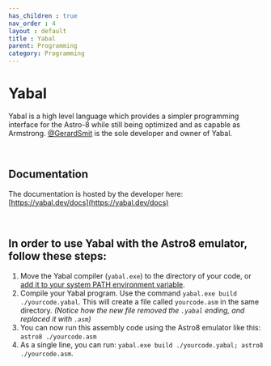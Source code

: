 ```yaml
---
has_children : true
nav_order : 4
layout : default
title : Yabal
parent: Programming
category: Programming
---
```


# Yabal

Yabal is a high level language which provides a simpler programming interface for the Astro-8 while still being optimized and as capable as Armstrong. [@GerardSmit](https://github.com/GerardSmit) is the sole developer and owner of Yabal.

<br>

## Documentation

The documentation is hosted by the developer here: [https://yabal.dev/docs](https://yabal.dev/docs)

<br>

## In order to use Yabal with the Astro8 emulator, follow these steps:

1. Move the Yabal compiler (`yabal.exe`) to the directory of your code, or [add it to your system PATH environment variable](https://www.architectryan.com/2018/03/17/add-to-the-path-on-windows-10/).
2. Compile your Yabal program. Use the command `yabal.exe build ./yourcode.yabal`. This will create a file called `yourcode.asm` in the same directory. *(Notice how the new file removed the `.yabal` ending, and replaced it with `.asm`)*
3. You can now run this assembly code using the Astro8 emulator like this: `astro8 ./yourcode.asm`
4. As a single line, you can run: `yabal.exe build ./yourcode.yabal; astro8 ./yourcode.asm`.


<!----------------------------------------------------------------------------->

[Commands]: Commands


<!---------------------------------[ Buttons ]--------------------------------->

[Button Commands]: https://img.shields.io/badge/Commands-0288D1?style=flat-square&logoColor=white&logo=Betfair

